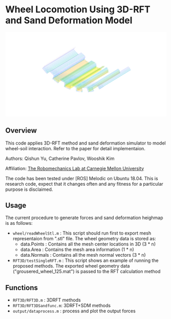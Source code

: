 ﻿# Wheel Locomotion Using 3D-RFT and Sand Deformation Model

![Example image](doc/3DWheelExampleQuiver.png)

## Overview

This code applies 3D-RFT method and sand deformation simulator to model wheel-soil interaction. Refer to the paper for detail implementaion.

Authors: Qishun Yu, Catherine Pavlov, Wooshik Kim

Affiliation: [The Robomechanics Lab at Carnegie Mellon University](https://www.cmu.edu/me/robomechanicslab/)<br />

The code has been tested under [ROS] Melodic on Ubuntu 18.04.
This is research code, expect that it changes often and any fitness for a particular purpose is disclaimed.

## Usage

The current procedure to generate forces and sand deformation heighmap is as follows:

- `wheel/readWheelStl.m` : This script should run first to export mesh representaion from ".stl" file. The wheel geometry data is stored as:
  - data.Points : Contains all the mesh center locations in 3D (3 \* n)
  - data.Area : Contains the mesh area information (1 \* n)
  - data.Normals : Contains all the mesh normal vectors (3 \* n)
- `RFT3D/testSingleRFT.m` : This script shows an example of running the proposed methods. The exported wheel geometry data ("grousered_wheel_125.mat") is passed to the RFT calculation method

## Functions

- `RFT3D/RFT3D.m` : 3DRFT methods
- `RFT3D/RFT3DSandfunc.m`: 3DRFT+SDM methods
- `output/dataprocess.m` : process and plot the output forces
